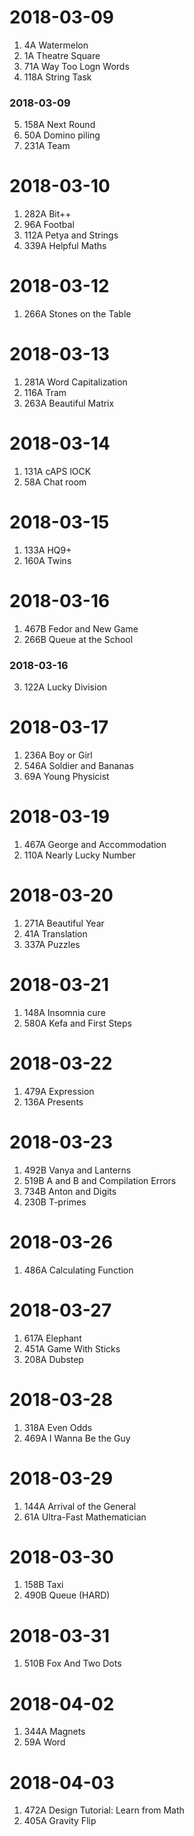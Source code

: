 # 2018-03-09

1. 4A Watermelon
2. 1A Theatre Square
3. 71A Way Too Logn Words
4. 118A String Task

### 2018-03-09

5. 158A Next Round
6. 50A Domino piling
7. 231A Team


# 2018-03-10

1. 282A Bit++
2. 96A Footbal
3. 112A Petya and Strings
4. 339A Helpful Maths


# 2018-03-12

1. 266A Stones on the Table


# 2018-03-13

1. 281A Word Capitalization
2. 116A Tram
3. 263A Beautiful Matrix


# 2018-03-14

1. 131A cAPS lOCK
2. 58A Chat room


# 2018-03-15

1. 133A HQ9+
2. 160A Twins


# 2018-03-16

1. 467B Fedor and New Game
2. 266B Queue at the School

### 2018-03-16

3. 122A Lucky Division


# 2018-03-17

1. 236A Boy or Girl
2. 546A Soldier and Bananas
3. 69A Young Physicist


# 2018-03-19

1. 467A George and Accommodation
2. 110A Nearly Lucky Number


# 2018-03-20

1. 271A Beautiful Year
2. 41A Translation
3. 337A Puzzles


# 2018-03-21

1. 148A Insomnia cure
2. 580A Kefa and First Steps


# 2018-03-22

1. 479A Expression
2. 136A Presents


# 2018-03-23

1. 492B Vanya and Lanterns
2. 519B A and B and Compilation Errors
3. 734B Anton and Digits
4. 230B T-primes


# 2018-03-26 

1. 486A Calculating Function


# 2018-03-27

1. 617A Elephant
2. 451A Game With Sticks
3. 208A Dubstep


# 2018-03-28

1. 318A Even Odds
2. 469A I Wanna Be the Guy


# 2018-03-29

1. 144A Arrival of the General
2. 61A Ultra-Fast Mathematician


# 2018-03-30

1. 158B Taxi
2. 490B Queue (HARD)


# 2018-03-31

1. 510B Fox And Two Dots


# 2018-04-02

1. 344A Magnets
2. 59A Word


# 2018-04-03

1. 472A Design Tutorial: Learn from Math
2. 405A Gravity Flip